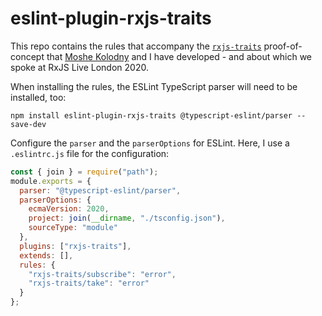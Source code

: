 # eslint-plugin-rxjs-traits

This repo contains the rules that accompany the [`rxjs-traits`](https://github.com/cartant/rxjs-traits) proof-of-concept that [Moshe Kolodny](https://github.com/kolodny) and I have developed - and about which we spoke at RxJS Live London 2020.

When installing the rules, the ESLint TypeScript parser will need to be installed, too:

```
npm install eslint-plugin-rxjs-traits @typescript-eslint/parser --save-dev
```

Configure the `parser` and the `parserOptions` for ESLint. Here, I use a `.eslintrc.js` file for the configuration:

```js
const { join } = require("path");
module.exports = {
  parser: "@typescript-eslint/parser",
  parserOptions: {
    ecmaVersion: 2020,
    project: join(__dirname, "./tsconfig.json"),
    sourceType: "module"
  },
  plugins: ["rxjs-traits"],
  extends: [],
  rules: {
    "rxjs-traits/subscribe": "error",
    "rxjs-traits/take": "error"
  }
};
```